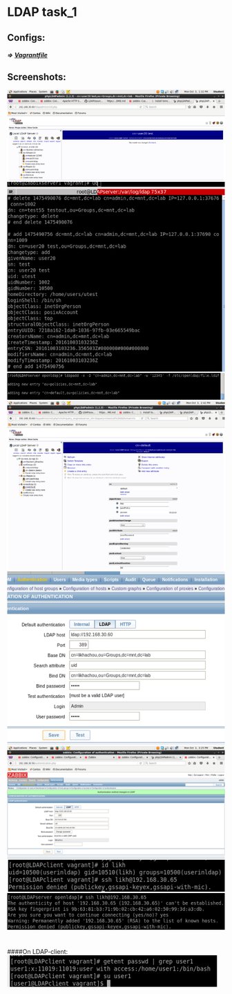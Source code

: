 # LDAP task_1

## Configs:
##### => [Vagrantfile](Vagrantfile_client)


##

## Screenshots:
![](sources/Screenshot-1.png)
![](sources/Screenshot-2.png)
![](sources/Screenshot-3.png)
![](sources/Screenshot-4.png)
![](sources/Screenshot-5.png)
![](sources/Screenshot-6.png)
![](sources/Screenshot-7.png)
![](sources/Screenshot-8.png)
#
####On LDAP-client:
![](sources/Screenshot-9.png)

